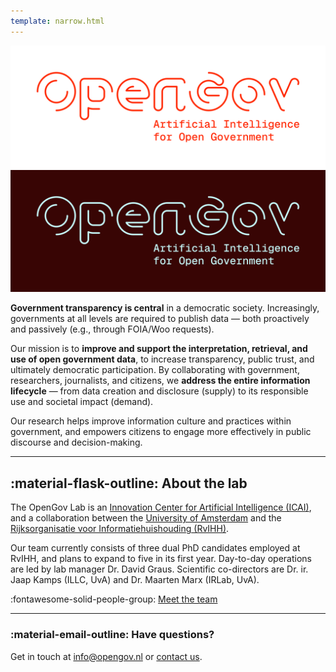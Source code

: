 ```yaml
---
template: narrow.html
---
```


<style>
  .md-typeset h1,
  .md-content__button {
    display: none;
  }
</style>

![OpenGov Logo](assets/images/logo.svg#only-light "OpenGov")
![OpenGov Logo](assets/images/logo-dark.svg#only-dark "OpenGov")

**Government transparency is central** in a democratic society. Increasingly, governments at all levels are required to publish data — both proactively and passively (e.g., through FOIA/Woo requests).  

Our mission is to **improve and support the interpretation, retrieval, and use of open government data**, to increase transparency, public trust, and ultimately democratic participation. 
By collaborating with government, researchers, journalists, and citizens, we **address the entire information lifecycle** — from data creation and disclosure (supply) to its responsible use and societal impact (demand).

Our research helps improve information culture and practices within government, and empowers citizens to engage more effectively in public discourse and decision-making.

---

## :material-flask-outline: About the lab

The OpenGov Lab is an [Innovation Center for Artificial Intelligence (ICAI)](https://icai.ai), and a collaboration between the [University of Amsterdam](https://uva.nl/en) and the [Rijksorganisatie voor Informatiehuishouding (RvIHH)](https://www.rvihh.nl/).

Our team currently consists of three dual PhD candidates employed at RvIHH, and plans to expand to five in its first year. 
Day-to-day operations are led by lab manager Dr. David Graus. Scientific co-directors are Dr. ir. Jaap Kamps (ILLC, UvA) and Dr. Maarten Marx (IRLab, UvA).  

:fontawesome-solid-people-group: [Meet the team](team.md)

---

### :material-email-outline: Have questions?

Get in touch at [info@opengov.nl](mailto:info@opengov.nl) or [contact us](contact.md).

